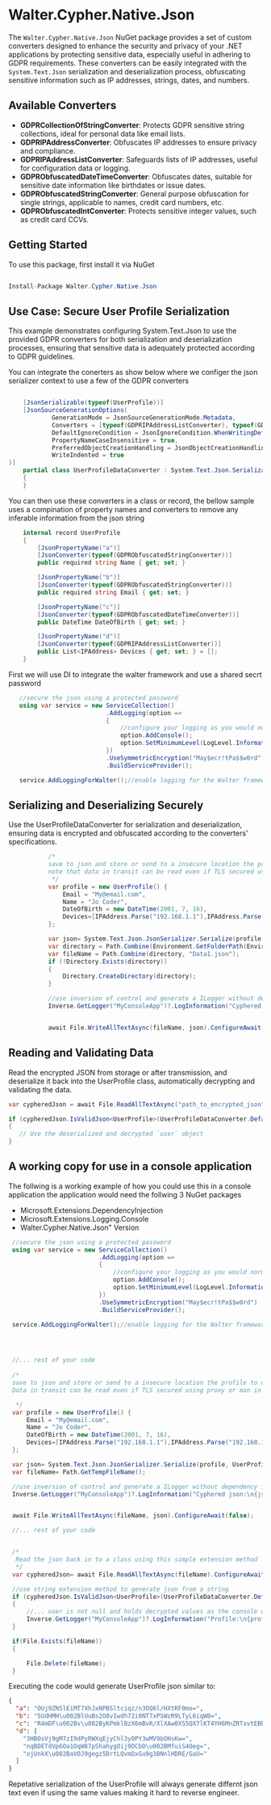 # Walter.Cypher.Native.Json

The `Walter.Cypher.Native.Json` NuGet package provides a set of custom converters designed to enhance the security and privacy of your .NET applications by protecting sensitive data, especially useful in adhering to GDPR requirements. These converters can be easily integrated with the `System.Text.Json` serialization and deserialization process, obfuscating sensitive information such as IP addresses, strings, dates, and numbers.


## Available Converters

- **GDPRCollectionOfStringConverter**: Protects GDPR sensitive string collections, ideal for personal data like email lists.
- **GDPRIPAddressConverter**: Obfuscates IP addresses to ensure privacy and compliance.
- **GDPRIPAddressListConverter**: Safeguards lists of IP addresses, useful for configuration data or logging.
- **GDPRObfuscatedDateTimeConverter**: Obfuscates dates, suitable for sensitive date information like birthdates or issue dates.
- **GDPRObfuscatedStringConverter**: General purpose obfuscation for single strings, applicable to names, credit card numbers, etc.
- **GDPRObfuscatedIntConverter**: Protects sensitive integer values, such as credit card CCVs.


## Getting Started
To use this package, first install it via NuGet
```c#

Install-Package Walter.Cypher.Native.Json


```

## Use Case: Secure User Profile Serialization
This example demonstrates configuring System.Text.Json to use the provided GDPR converters for both serialization and deserialization processes, ensuring that sensitive data is adequately protected according to GDPR guidelines.

You can integrate the conerters as show below where we configer the json serializer context to use a few of the GDPR converters
```c#

    [JsonSerializable(typeof(UserProfile))]
    [JsonSourceGenerationOptions(
            GenerationMode = JsonSourceGenerationMode.Metadata,
            Converters = [typeof(GDPRIPAddressListConverter), typeof(GDPRObfuscatedStringConverter), typeof(GDPRObfuscatedIntConverter),typeof(GDPRObfuscatedDateTimeConverter) ],
            DefaultIgnoreCondition = JsonIgnoreCondition.WhenWritingDefault,
            PropertyNameCaseInsensitive = true,
            PreferredObjectCreationHandling = JsonObjectCreationHandling.Populate,
            WriteIndented = true
)]
    partial class UserProfileDataConverter : System.Text.Json.Serialization.JsonSerializerContext
    {
    }
```
You can then use these converters in a class or record, the bellow sample uses a compination of property names and converters to remove any inferable information from the json string
```c#
    internal record UserProfile
    {
        [JsonPropertyName("a")]
        [JsonConverter(typeof(GDPRObfuscatedStringConverter))]
        public required string Name { get; set; }

        [JsonPropertyName("b")]
        [JsonConverter(typeof(GDPRObfuscatedStringConverter))]
        public required string Email { get; set; }

        [JsonPropertyName("c")]
        [JsonConverter(typeof(GDPRObfuscatedDateTimeConverter))]
        public DateTime DateOfBirth { get; set; }

        [JsonPropertyName("d")]
        [JsonConverter(typeof(GDPRIPAddressListConverter))]
        public List<IPAddress> Devices { get; set; } = [];
    }
```

First we will use DI to integrate the walter framework and use a shared secrt password

 ```c#
    //secure the json using a protected password
    using var service = new ServiceCollection()
                            .AddLogging(option =>
                            {
                                //configure your logging as you would normally do
                                option.AddConsole();
                                option.SetMinimumLevel(LogLevel.Information);
                            })
                            .UseSymmetricEncryption("May$ecr!tPa$$w0rd")                                    
                            .BuildServiceProvider();

    service.AddLoggingForWalter();//enable logging for the Walter framework classes
```

## Serializing and Deserializing Securely
Use the UserProfileDataConverter for serialization and deserialization, ensuring data is encrypted and obfuscated according to the converters' specifications.
 ```c#
            /*
            save to json and store or send to a insecure location the profile to disk. 
            note that data in transit can be read even if TLS secured using proxy or man in the middle. 
             */
            var profile = new UserProfile() { 
                Email = "My@email.com", 
                Name = "Jo Coder", 
                DateOfBirth = new DateTime(2001, 7, 16), 
                Devices=[IPAddress.Parse("192.168.1.1"),IPAddress.Parse("192.168.1.14"), IPAddress.Loopback]
            };

            var json= System.Text.Json.JsonSerializer.Serialize(profile, UserProfileDataConverter.Default.UserProfile);
            var directory = Path.Combine(Environment.GetFolderPath(Environment.SpecialFolder.ApplicationData), "MySupperApp");
            var fileName = Path.Combine(directory, "Data1.json");
            if (!Directory.Exists(directory))
            {
                Directory.CreateDirectory(directory);
            }

            //use inversion of control and generate a ILogger without dependency injection
            Inverse.GetLogger("MyConsoleApp")?.LogInformation("Cyphered json:\n{json}", json);


            await File.WriteAllTextAsync(fileName, json).ConfigureAwait(false);
```

## Reading and Validating Data
Read the encrypted JSON from storage or after transmission, and deserialize it back into the UserProfile class, automatically decrypting and validating the data.
 ```c#
var cypheredJson = await File.ReadAllTextAsync("path_to_encrypted_json").ConfigureAwait(false);

if (cypheredJson.IsValidJson<UserProfile>(UserProfileDataConverter.Default.UserProfile, out var user))
{
    // Use the deserialized and decrypted `user` object
}
```

## A working copy for use in a console application

The follwing is a working example of how you could use this in a console application
the application would need the follwing 3 NuGet packages 
- Microsoft.Extensions.DependencyInjection
- Microsoft.Extensions.Logging.Console
- Walter.Cypher.Native.Json" Version

```c# 
 //secure the json using a protected password
 using var service = new ServiceCollection()
                         .AddLogging(option =>
                         {
                             //configure your logging as you would normally do
                             option.AddConsole();
                             option.SetMinimumLevel(LogLevel.Information);
                         })
                         .UseSymmetricEncryption("May$ecr!tPa$$w0rd")                                    
                         .BuildServiceProvider();

 service.AddLoggingForWalter();//enable logging for the Walter framework classes




 //... rest of your code 
 
 /*
 save to json and store or send to a insecure location the profile to disk. 
 Data in transit can be read even if TLS secured using proxy or man in the middle. 

  */
 var profile = new UserProfile() { 
     Email = "My@email.com", 
     Name = "Jo Coder", 
     DateOfBirth = new DateTime(2001, 7, 16), 
     Devices=[IPAddress.Parse("192.168.1.1"),IPAddress.Parse("192.168.1.14"), IPAddress.Loopback]
 };

 var json= System.Text.Json.JsonSerializer.Serialize(profile, UserProfileDataConverter.Default.UserProfile);
 var fileName= Path.GetTempFileName();

 //use inversion of control and generate a ILogger without dependency injection
 Inverse.GetLogger("MyConsoleApp")?.LogInformation("Cyphered json:\n{json}", json);


 await File.WriteAllTextAsync(fileName, json).ConfigureAwait(false);

 //... rest of your code 


 /*
  Read the json back in to a class using this simple extension method
  */
 var cypheredJson= await File.ReadAllTextAsync(fileName).ConfigureAwait(false);

 //use string extension method to generate json from a string
 if (cypheredJson.IsValidJson<UserProfile>(UserProfileDataConverter.Default.UserProfile, out UserProfile? user))
 { 
     //... user is not null and holds decrypted values as the console will show
     Inverse.GetLogger("MyConsoleApp")?.LogInformation("Profile:\n{profile}", user.ToString());
 }

 if(File.Exists(fileName))
 { 

     File.Delete(fileName);
 }

```

Executing the code would generate UserProfile json similar to:
```json
{
  "a": "OUj9ZN5lEiMT7XhJxNPBSltciqz/n3OQ6l/HXtRF0mo=",
  "b": "5UdHMH\u002BlUuBs2O8vIwdh72i0NT7xPSWzR9LTyL6iqW8=",
  "c": "R4mDF\u002Bv\u002ByKPmklBzX6mBvR/XlXAw0XS5QX7lKT4YH6MnZRTxvtEBb6jFoQeoC0LS",
  "d": [
    "3HBOsVj9gM7zI9dPyRWXqEjyChl3y0PY3wMV9bOHsKw=",
    "nqBDETdVp6Oa1OqW87pShahygOij9DCbD\u002BMfuiS4Oeg=",
    "ojUnkX\u002BaVOJ9gegz5DrtLQvmDxGu9g3BNnlHDRE/GaU="
  ]
}
```
Repetative serialization of the UserProfile will always generate differnt json text even if using the same values making it hard to reverse engineer. 

